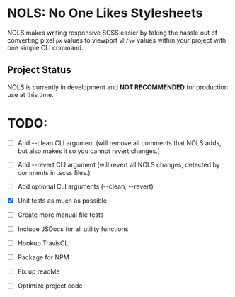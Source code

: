 # NOLS: No One Likes Stylesheets
NOLS makes writing responsive SCSS easier by taking the hassle out of converting pixel `px` values to viewport `vh/vw` 
values within your project with one simple CLI command.

## Project Status
NOLS is currently in development and **NOT RECOMMENDED** for production use at this time. 

# TODO: 

- [ ] Add --clean CLI argument (will remove all comments that NOLS adds, but also makes it so you cannot revert 
changes.)

- [ ] Add --revert CLI argument (will revert all NOLS changes, detected by comments in .scss files.)

- [ ] Add optional CLI arguments (--clean, --revert)

- [X] Unit tests as much as possible

- [ ] Create more manual file tests

- [ ] Include JSDocs for all utility functions

- [ ] Hookup TravisCLI

- [ ] Package for NPM

- [ ] Fix up readMe

- [ ] Optimize project code
